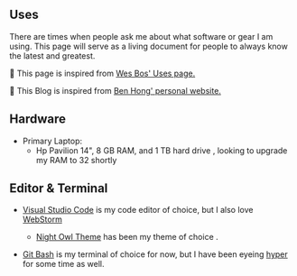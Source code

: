 ## Uses

There are times when people ask me about what software or gear I am using. This page will serve as a living document for people to always know the latest and greatest.

<p class="mt-3">
🎩 This page is inspired from <a href="https://wesbos.com/uses/">Wes Bos' Uses page.</a>
</p>
<p class="mt-3">
🙏 This Blog is inspired from <a href="https://www.bencodezen.io/">Ben Hong' personal website.</a>
</p>

## Hardware

- Primary Laptop:
  - Hp Pavilion 14", 8 GB RAM, and 1 TB hard drive , looking to upgrade my RAM to 32 shortly

## Editor & Terminal

- [Visual Studio Code](https://code.visualstudio.com/) is my code editor of choice, but I also love [WebStorm](https://www.jetbrains.com/webstorm/)
  - [Night Owl Theme](https://github.com/sdras/night-owl-vscode-theme) has been my theme of choice . 
 
- [Git Bash](https://git-scm.com/) is my terminal of choice for now, but I have been eyeing [hyper](https://hyper.is/) for some time as well.
  


